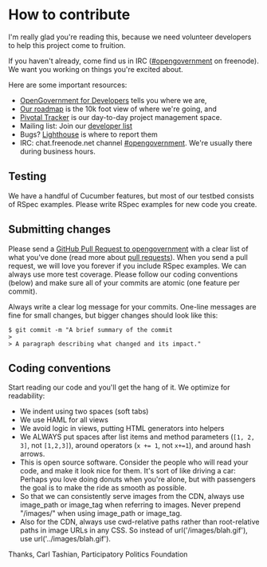 # How to contribute

I'm really glad you're reading this, because we need volunteer developers to help this project come to fruition.

If you haven't already, come find us in IRC ([#opengovernment](irc://chat.freenode.net/opengovernment) on freenode). We want you working on things you're excited about.

Here are some important resources:

* [OpenGovernment for Developers](http://opengovernment.org/pages/developer) tells you where we are,
* [Our roadmap](http://opengovernment.org/pages/wish-list) is the 10k foot view of where we're going, and
* [Pivotal Tracker](http://pivotaltracker.com/projects/64842) is our day-to-day project management space.
* Mailing list: Join our [developer list](http://groups.google.com/group/opengovernment/)
* Bugs? [Lighthouse](https://participatorypolitics.lighthouseapp.com/projects/47665-opengovernment/overview) is where to report them
* IRC: chat.freenode.net channel [#opengovernment](irc://chat.freenode.net/opengovernment). We're usually there during business hours.

## Testing

We have a handful of Cucumber features, but most of our testbed consists of RSpec examples. Please write RSpec examples for new code you create.

## Submitting changes

Please send a [GitHub Pull Request to opengovernment](https://github.com/opengovernment/opengovernment/pull/new/master) with a clear list of what you've done (read more about [pull requests](http://help.github.com/pull-requests/)). When you send a pull request, we will love you forever if you include RSpec examples. We can always use more test coverage. Please follow our coding conventions (below) and make sure all of your commits are atomic (one feature per commit).

Always write a clear log message for your commits. One-line messages are fine for small changes, but bigger changes should look like this:

    $ git commit -m "A brief summary of the commit
    > 
    > A paragraph describing what changed and its impact."

## Coding conventions

Start reading our code and you'll get the hang of it. We optimize for readability:

* We indent using two spaces (soft tabs)
* We use HAML for all views
* We avoid logic in views, putting HTML generators into helpers
* We ALWAYS put spaces after list items and method parameters (`[1, 2, 3]`, not `[1,2,3]`), around operators (`x += 1`, not `x+=1`), and around hash arrows.
* This is open source software. Consider the people who will read your code, and make it look nice for them. It's sort of like driving a car: Perhaps you love doing donuts when you're alone, but with passengers the goal is to make the ride as smooth as possible.
* So that we can consistently serve images from the CDN, always use image_path or image_tag when referring to images. Never prepend "/images/" when using image_path or image_tag.
* Also for the CDN, always use cwd-relative paths rather than root-relative paths in image URLs in any CSS. So instead of url('/images/blah.gif'), use url('../images/blah.gif').

Thanks,
Carl Tashian, Participatory Politics Foundation
